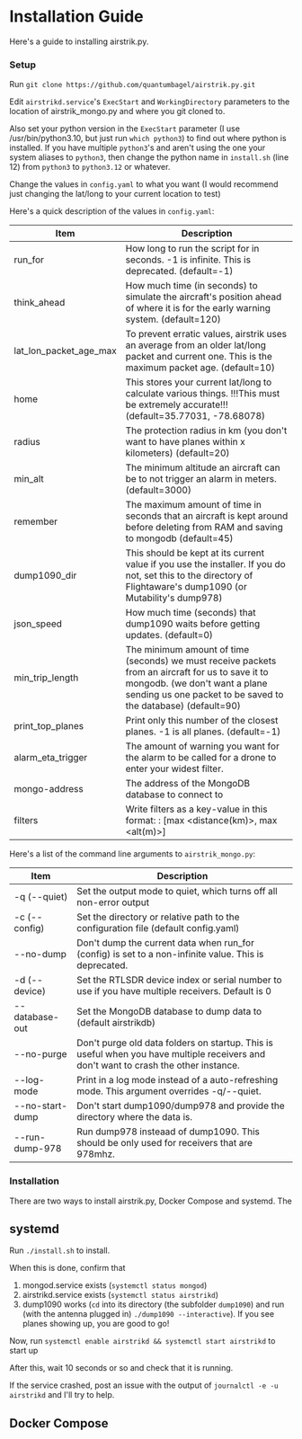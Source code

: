 # Installation Guide

<p>Here's a guide to installing airstrik.py.</p>

### Setup

Run `git clone https://github.com/quantumbagel/airstrik.py.git`

Edit `airstrikd.service`'s `ExecStart` and `WorkingDirectory` parameters to the location of airstrik_mongo.py and 
where you git cloned to.

Also set your python version in the `ExecStart` parameter (I use /usr/bin/python3.10, but just run `which python3`) to find out where python is installed. If you have multiple `python3`'s and aren't using the one your system aliases to `python3`, then change the python name in `install.sh` (line 12) from `python3` to `python3.12` or whatever.

Change the values in `config.yaml` to what you want (I would recommend just changing the lat/long to your current location to test)


Here's a quick description of the values in `config.yaml`:

| Item                       | Description                                                                                                                                                                                        |
|----------------------------|----------------------------------------------------------------------------------------------------------------------------------------------------------------------------------------------------|
| run_for                    | How long to run the script for in seconds. -1 is infinite. This is deprecated. (default=-1)                                                                                                                            |
| think_ahead                | How much time (in seconds) to simulate the aircraft's position ahead of where it is for the early warning system. (default=120)                                                                    |
| lat_lon_packet_age_max     | To prevent erratic values, airstrik uses an average from an older lat/long packet and current one. This is the maximum packet age. (default=10)                                                    |
| home                       | This stores your current lat/long to calculate various things. !!!This must be extremely accurate!!! (default=35.77031, -78.68078)                                                                 |              
| radius                     | The protection radius in km (you don't want to have planes within x kilometers) (default=20)                                                                                                       |
| min_alt                    | The minimum altitude an aircraft can be to not trigger an alarm in meters. (default=3000)                                                                                                          |
| remember                   | The maximum amount of time in seconds that an aircraft is kept around before deleting from RAM and saving to mongodb (default=45)                                                                  |
| dump1090_dir               | This should be kept at its current value if you use the installer. If you do not, set this to the directory of Flightaware's dump1090  (or Mutability's dump978)                                                             |
| json_speed                 | How much time (seconds) that dump1090 waits before getting updates. (default=0)                                                                                                                    |
| min_trip_length            | The minimum amount of time (seconds) we must receive packets from an aircraft for us to save it to mongodb. (we don't want a plane sending us one packet to be saved to the database) (default=90) |
| print_top_planes           | Print only this number of the closest planes. -1 is all planes. (default=-1)                                                                                                                                        |
| alarm_eta_trigger          | The amount of warning you want for the alarm to be called for a drone to enter your widest filter.|
|mongo-address| The address of the MongoDB database to connect to|
|filters| Write filters as a key-value in this format: <name>: [max <distance(km)>, max <alt(m)>]|

Here's a list of the command line arguments to `airstrik_mongo.py`:

|Item|Description|
|--------------|-----------|
|-q (--quiet)| Set the output mode to quiet, which turns off all non-error output |
|-c (--config) <FILE>| Set the directory or relative path to the configuration file (default config.yaml)|
|--no-dump| Don't dump the current data when run_for (config) is set to a non-infinite value. This is deprecated.|
|-d (--device) <DEVICE>| Set the RTLSDR device index or serial number to use if you have multiple receivers. Default is 0|
|--database-out <DATABASE>| Set the MongoDB database to dump data to (default airstrikdb)|
|--no-purge| Don't purge old data folders on startup. This is useful when you have multiple receivers and don't want to crash the other instance.|
|--log-mode|Print in a log mode instead of a auto-refreshing mode. This argument overrides -q/--quiet.|
|--no-start-dump| Don't start dump1090/dump978 and provide the directory where the data is.|
|--run-dump-978| Run dump978 insteaad of dump1090. This should be only used for receivers that are 978mhz.|


### Installation
There are two ways to install airstrik.py, Docker Compose and systemd. The

## systemd

Run `./install.sh` to install.

When this is done, confirm that 

1. mongod.service exists (`systemctl status mongod`)
2. airstrikd.service exists (`systemctl status airstrikd`)
3. dump1090 works (`cd` into its directory (the subfolder `dump1090`) and run (with the antenna plugged in) `./dump1090 --interactive`). If you see planes showing up, you are good to go!


Now, run `systemctl enable airstrikd && systemctl start airstrikd` to start up

After this, wait 10 seconds or so and check that it is running.

If the service crashed, post an issue with the output of `journalctl -e -u airstrikd` and I'll try to help.



## Docker Compose
